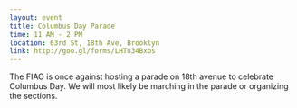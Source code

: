 ```yaml
---
layout: event
title: Columbus Day Parade
time: 11 AM - 2 PM
location: 63rd St, 18th Ave, Brooklyn
link: http://goo.gl/forms/LHTu34Bxbs
---
```

The FIAO is once against hosting a parade on 18th avenue to celebrate Columbus Day. We will most likely be marching in the parade or organizing the sections. 